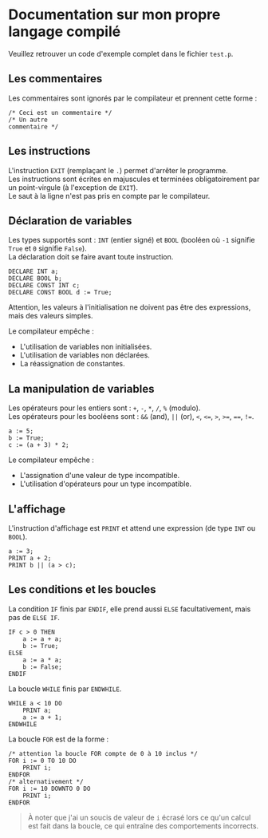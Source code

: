 # Documentation sur mon propre langage compilé

Veuillez retrouver un code d'exemple complet dans le fichier `test.p`.

## Les commentaires

Les commentaires sont ignorés par le compilateur et prennent cette forme :

```
/* Ceci est un commentaire */
/* Un autre
commentaire */
```

## Les instructions

L'instruction `EXIT` (remplaçant le `.`) permet d'arrêter le programme.  
Les instructions sont écrites en majuscules et terminées obligatoirement par un point-virgule (à l'exception de `EXIT`).  
Le saut à la ligne n'est pas pris en compte par le compilateur.

## Déclaration de variables

Les types supportés sont : `INT` (entier signé) et `BOOL` (booléen où `-1` signifie `True` et `0` signifie `False`).  
La déclaration doit se faire avant toute instruction.

```
DECLARE INT a;
DECLARE BOOL b;
DECLARE CONST INT c;
DECLARE CONST BOOL d := True;
```

Attention, les valeurs à l'initialisation ne doivent pas être des expressions, mais des valeurs simples.

Le compilateur empêche :

-   L'utilisation de variables non initialisées.
-   L'utilisation de variables non déclarées.
-   La réassignation de constantes.

## La manipulation de variables

Les opérateurs pour les entiers sont : `+`, `-`, `*`, `/`, `%` (modulo).  
Les opérateurs pour les booléens sont : `&&` (and), `||` (or), `<`, `<=`, `>`, `>=`, `==`, `!=`.

```
a := 5;
b := True;
c := (a + 3) * 2;
```

Le compilateur empêche :

-   L'assignation d'une valeur de type incompatible.
-   L'utilisation d'opérateurs pour un type incompatible.

## L'affichage

L'instruction d'affichage est `PRINT` et attend une expression (de type `INT` ou `BOOL`).

```
a := 3;
PRINT a + 2;
PRINT b || (a > c);
```

## Les conditions et les boucles

La condition `IF` finis par `ENDIF`, elle prend aussi `ELSE` facultativement, mais pas de `ELSE IF`.

```
IF c > 0 THEN
    a := a + a;
    b := True;
ELSE
    a := a * a;
    b := False;
ENDIF
```

La boucle `WHILE` finis par `ENDWHILE`.

```
WHILE a < 10 DO
    PRINT a;
    a := a + 1;
ENDWHILE
```

La boucle `FOR` est de la forme :

```
/* attention la boucle FOR compte de 0 à 10 inclus */
FOR i := 0 TO 10 DO
    PRINT i;
ENDFOR
/* alternativement */
FOR i := 10 DOWNTO 0 DO
    PRINT i;
ENDFOR
```

> À noter que j'ai un soucis de valeur de `i` écrasé lors ce qu'un calcul est fait dans la boucle, ce qui entraîne des comportements incorrects.
